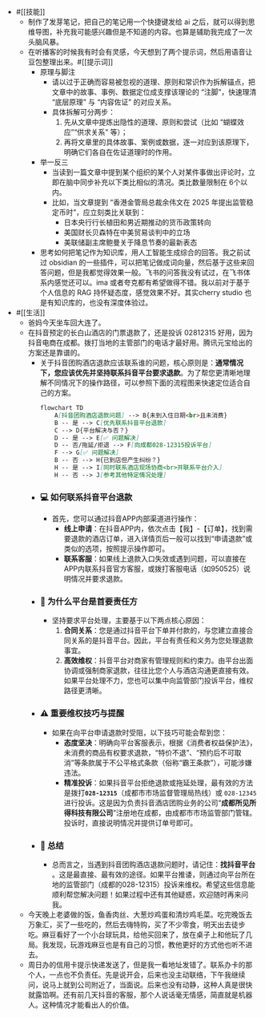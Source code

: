 - #[[技能]]
    - 制作了发芽笔记，把自己的笔记用一个快捷键发给 ai 之后，就可以得到思维导图，补充我可能感兴趣但是不知道的内容。也算是辅助我完成了一次头脑风暴。
    - 在听播客的时候我有时会有灵感，今天想到了两个提示词，然后用语音让豆包整理出来。#[[提示词]]
        - 原理与脚注
            - 请以过于正确而容易被忽视的道理、原则和常识作为拆解锚点，把文章中的故事、事例、数据定位成支撑该理论的 “注脚”，快速理清 “底层原理” 与 “内容佐证” 的对应关系。
            - 具体拆解可分两步：
                1. 先从文章中提炼出隐性的道理、原则和尝试（比如 “蝴蝶效应”“供求关系” 等）；
                2. 再将文章里的具体故事、案例或数据，逐一对应到该原理下，明确它们各自在佐证道理时的作用。
        - 举一反三
            - 当读到一篇文章中提到某个组织的某个人对某件事做出评论时，立即在脑中同步补充以下类比相似的清况。类比数量限制在 6个以内。
            - 比如，当文章提到 “香港金管局总裁余伟文在 2025 年提出监管稳定币时”，应立刻类比关联到：
                - 日本央行行长植田和男近期推动的货币政策转向
                - 美国财长贝森特在中美贸易谈判中的立场
                - 美联储副主席鲍曼关于降息节奏的最新表态
        - 思考如何把笔记作为知识库，用人工智能生成综合的回答。我之前试过 obsidian 的一些插件，可以把笔记做成词向量，然后基于这些来回答问题，但是我都觉得效果一般。飞书的问答我没有试过，在飞书体系内感觉还可以。ima 或者夸克都有希望做得不错。我以前对于基于个人信息的 RAG 持怀疑态度，感觉效果不好。其实cherry studio 也是有知识库的，也没有深度体验过。
- #[[生活]]
    - 爸妈今天坐车回大连了。
    - 在抖音预定的长白山酒店的门票退款了，还是投诉 02812315 好用，因为抖音电商在成都。拨打当地的主管部门的电话才最好用。腾讯元宝给出的方案还是靠谱的。
        - 关于抖音团购酒店退款应该联系谁的问题，核心原则是：​**​通常情况下，您应该优先并坚持联系抖音平台要求退款​**​。为了帮您更清晰地理解不同情况下的操作路径，可以参照下面的流程图来快速定位适合自己的方案。
          ```markdown
          flowchart TD
              A[抖音团购酒店退款问题] --> B{未到入住日期<br>且未消费}
              B -- 是 --> C[优先联系抖音平台退款]
              C --> D{平台解决与否？}
              D -- 是 --> E[✅ 问题解决]
              D -- 否/拖延/拒退 --> F[向成都028-12315投诉平台]
              F --> G[✅ 问题解决]
              B -- 否 --> H{已到店但产生纠纷？}
              H -- 是 --> I[同时联系酒店现场协商<br>并联系平台介入]
              H -- 否 --> J[参考其他特定情况处理]
          ```
        - ### 💻 如何联系抖音平台退款
            - 首先，您可以通过抖音APP内部渠道进行操作：
                - ​**​线上申请​**​：在抖音APP内，依次点击【我】-【订单】，找到需要退款的酒店订单，进入详情页后一般可以找到“申请退款”或类似的选项，按照提示操作即可。
                - ​**​联系客服​**​：如果线上退款入口失效或遇到问题，可以直接在APP内联系抖音官方客服，或拨打客服电话（如950525）说明情况并要求退款。
        - ### 🏢 为什么平台是首要责任方
            - 坚持要求平台处理，主要基于以下两点核心原因：
                1. ​**​合同关系​**​：您是通过抖音平台下单并付款的，与您建立直接合同关系的是抖音平台。因此，平台有责任和义务为您处理退款事宜。
                2. ​**​高效维权​**​：抖音平台对商家有管理规则和约束力。由平台出面协调或强制商家退款，往往比您个人与酒店沟通更直接有效。如果平台处理不力，您也可以集中向监管部门投诉平台，维权路径更清晰。
        - ### ⚠️ 重要维权技巧与提醒
            - 如果在向平台申请退款时受阻，以下技巧可能会帮到您：
                - ​**​态度坚决​**​：明确向平台客服表示，根据《消费者权益保护法》，未消费的商品有权要求退款，“特价不退”、“预约后不可取消”等条款属于不公平格式条款（俗称“霸王条款”），可能涉嫌违法。
                - ​**​精准投诉​**​：如果抖音平台拒绝退款或拖延处理，最有效的方法是拨打 ​**​`028-12315`​**​（成都市市场监督管理局热线）或 `028-12345`进行投诉。这是因为负责抖音酒店团购业务的公司“​**​成都所见所得科技有限公司​**​”注册地在成都，由成都市市场监管部门管辖。投诉时，直接说明情况并提供订单号即可。
        - ### 💎 总结
            - 总而言之，当遇到抖音团购酒店退款问题时，请记住：​**​找抖音平台​**​。这是最直接、最有效的途径。如果平台推诿，则通过向平台所在地的监管部门（成都的028-12315）投诉来维权。希望这些信息能顺利帮您解决问题！如果过程中还有其他疑惑，欢迎随时再来问我。
    - 今天晚上老婆做的饭，鱼香肉丝、大葱炒鸡蛋和清炒鸡毛菜。吃完晚饭去万象汇，买了一些吃的，然后去嗨特购，买了不少零食，明天出去徒步吃。麻豆看好了一个小台球玩具，给他买回来了，放在桌子上和他玩了几局。我发现，玩游戏麻豆也是有自己的习惯，教他更好的方式他也听不进去。
    - 周日办的信用卡提示快递发送了，但是我一看地址发错了。联系办卡的那个人，一点也不负责任。先是说开会，后来也没主动联络，下午我继续问，说马上就到公司附近了，当面说。后来也没有动静，这种人真是很快就露馅啊。还有前几天抖音的客服，那个人说话毫无情感，简直就是机器人。这种情况才能看出人的价值。
